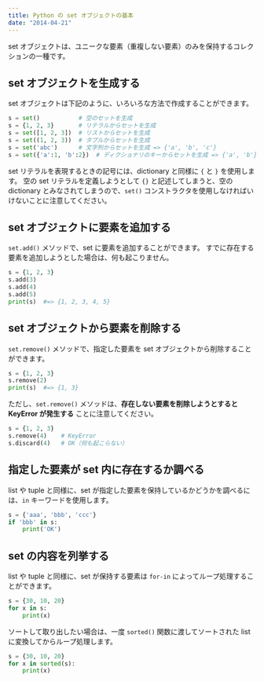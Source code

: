 ```yaml
---
title: Python の set オブジェクトの基本
date: "2014-04-21"
---
```


set オブジェクトは、ユニークな要素（重複しない要素）のみを保持するコレクションの一種です。


set オブジェクトを生成する
----

set オブジェクトは下記のように、いろいろな方法で作成することができます。

```python
s = set()           # 空のセットを生成
s = {1, 2, 3}       # リテラルからセットを生成
s = set([1, 2, 3])  # リストからセットを生成
s = set((1, 2, 3))  # タプルからセットを生成
s = set('abc')      # 文字列からセットを生成 => {'a', 'b', 'c'}
s = set({'a':1, 'b':2})  # ディクショナリのキーからセットを生成 => {'a', 'b'}
```

set リテラルを表現するときの記号には、dictionary と同様に `{` と `}` を使用します。
空の set リテラルを定義しようとして `{}` と記述してしまうと、空の dictionary とみなされてしまうので、`set()` コンストラクタを使用しなければいけないことに注意してください。


set オブジェクトに要素を追加する
----

`set.add()` メソッドで、set に要素を追加することができます。
すでに存在する要素を追加しようとした場合は、何も起こりません。

```python
s = {1, 2, 3}
s.add(3)
s.add(4)
s.add(5)
print(s)  #=> {1, 2, 3, 4, 5}
```


set オブジェクトから要素を削除する
----

`set.remove()` メソッドで、指定した要素を set オブジェクトから削除することができます。

```python
s = {1, 2, 3}
s.remove(2)
print(s)  #=> {1, 3}
```

ただし、`set.remove()` メソッドは、**存在しない要素を削除しようとすると KeyError が発生する** ことに注意してください。

```python
s = {1, 2, 3}
s.remove(4)    # KeyError
s.discard(4)   # OK（何も起こらない）
```


指定した要素が set 内に存在するか調べる
----

list や tuple と同様に、set が指定した要素を保持しているかどうかを調べるには、`in` キーワードを使用します。

```python
s = {'aaa', 'bbb', 'ccc'}
if 'bbb' in s:
    print('OK')
```


set の内容を列挙する
----

list や tuple と同様に、set が保持する要素は `for-in` によってループ処理することができます。

```python
s = {30, 10, 20}
for x in s:
    print(x)
```

ソートして取り出したい場合は、一度 `sorted()` 関数に渡してソートされた list に変換してからループ処理します。

```python
s = {30, 10, 20}
for x in sorted(s):
    print(x)
```

